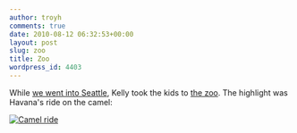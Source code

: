 ```yaml
---
author: troyh
comments: true
date: 2010-08-12 06:32:53+00:00
layout: post
slug: zoo
title: Zoo
wordpress_id: 4403
---
```


While [we went into Seattle](http://troyandgay.com/blog/2010/08/11/asbestos-abatement/), Kelly took the kids to [the zoo](http://www.pdza.org/). The highlight was Havana's ride on the camel:

[![Camel ride](http://farm5.static.flickr.com/4077/4888891998_9bfffbd93e.jpg)](http://www.flickr.com/photos/troyh/4888891998/)
